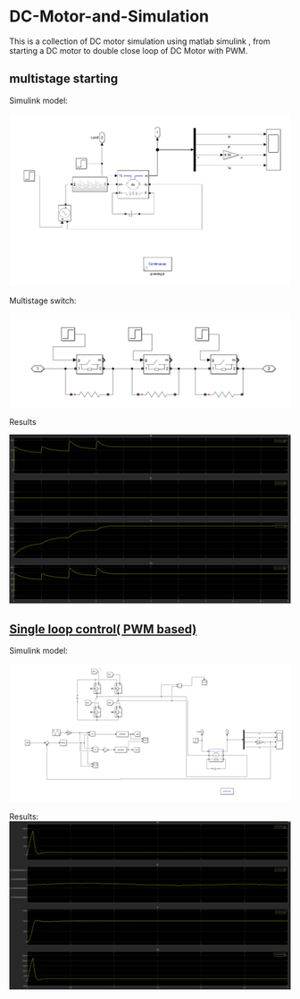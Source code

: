 # DC-Motor-and-Simulation
This is a collection of DC motor simulation using matlab simulink , from starting a DC motor to double close loop of DC Motor with PWM. 

## multistage starting

Simulink model:

![image-20230508131739964](README.assets/image-20230508131739964.png)

Multistage switch:

![image-20230508131939032](README.assets/image-20230508131939032.png)

Results

<img src="README.assets/image-20230508131824825.png" alt="image-20230508131824825" style="zoom:50%;" />

## [Single loop control( PWM based)](Project\single-loop-control-PWM\DCmotor_single_loop.slx)

Simulink model:

![image-20230508132652972](README.assets/image-20230508132652972.png)

Results:
<img src="README.assets/image-20230508132753952.png" alt="image-20230508132753952" style="zoom:50%;" />



